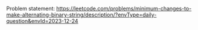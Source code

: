 Problem statement:
https://leetcode.com/problems/minimum-changes-to-make-alternating-binary-string/description/?envType=daily-question&envId=2023-12-24